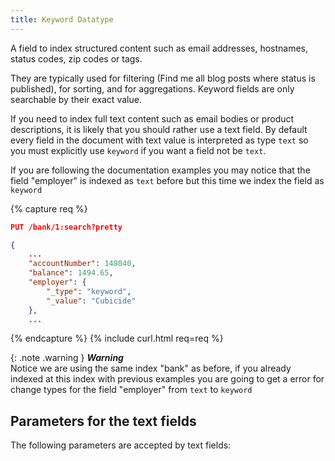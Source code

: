 ```yaml
---
title: Keyword Datatype
---
```


A field to index structured content such as email addresses, hostnames, status codes, zip codes or tags.

They are typically used for filtering (Find me all blog posts where status is published), for sorting, and for aggregations. Keyword fields are only searchable by their exact value.

If you need to index full text content such as email bodies or product descriptions, it is likely that you should rather use a text field. By default every field in the document with text value is interpreted as type `text` so you must explicitly use `keyword` if you want a field not be `text`.

If you are following the documentation examples you may notice that the field "employer" is indexed as `text` before but this time we index the field as `keyword`


{% capture req %}

```json
PUT /bank/1:search?pretty

{
	...
    "accountNumber": 148040,
    "balance": 1494.65,
    "employer": {
    	"_type": "keyword",
    	"_value": "Cubicide"
    },
    ...
```
{% endcapture %}
{% include curl.html req=req %}

{: .note .warning }
**_Warning_**<br>
Notice we are using the same index "bank" as before, if you already indexed at this index with previous examples you are going to get a error for change types for the field  "employer" from `text` to `keyword`

## Parameters for the text fields

The following parameters are accepted by text fields: